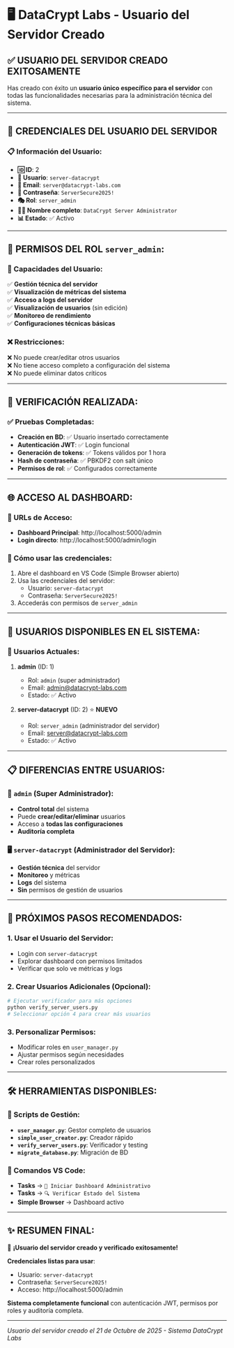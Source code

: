 # 🖥️ DataCrypt Labs - Usuario del Servidor Creado

## ✅ USUARIO DEL SERVIDOR CREADO EXITOSAMENTE

Has creado con éxito un **usuario único específico para el servidor** con todas las funcionalidades necesarias para la administración técnica del sistema.

---

## 🔐 CREDENCIALES DEL USUARIO DEL SERVIDOR

### 📋 Información del Usuario:
- **🆔 ID**: 2
- **👤 Usuario**: `server-datacrypt`
- **📧 Email**: `server@datacrypt-labs.com`
- **🔑 Contraseña**: `ServerSecure2025!`
- **🎭 Rol**: `server_admin`
- **👨‍💼 Nombre completo**: `DataCrypt Server Administrator`
- **📊 Estado**: ✅ Activo

---

## 🎯 PERMISOS DEL ROL `server_admin`:

### 🔐 Capacidades del Usuario:
✅ **Gestión técnica del servidor**  
✅ **Visualización de métricas del sistema**  
✅ **Acceso a logs del servidor**  
✅ **Visualización de usuarios** (sin edición)  
✅ **Monitoreo de rendimiento**  
✅ **Configuraciones técnicas básicas**  

### ❌ Restricciones:
❌ No puede crear/editar otros usuarios  
❌ No tiene acceso completo a configuración del sistema  
❌ No puede eliminar datos críticos  

---

## 🧪 VERIFICACIÓN REALIZADA:

### ✅ Pruebas Completadas:
- **Creación en BD**: ✅ Usuario insertado correctamente
- **Autenticación JWT**: ✅ Login funcional
- **Generación de tokens**: ✅ Tokens válidos por 1 hora
- **Hash de contraseña**: ✅ PBKDF2 con salt único
- **Permisos de rol**: ✅ Configurados correctamente

---

## 🌐 ACCESO AL DASHBOARD:

### 🔗 URLs de Acceso:
- **Dashboard Principal**: http://localhost:5000/admin
- **Login directo**: http://localhost:5000/admin/login

### 🎯 Cómo usar las credenciales:
1. Abre el dashboard en VS Code (Simple Browser abierto)
2. Usa las credenciales del servidor:
   - Usuario: `server-datacrypt` 
   - Contraseña: `ServerSecure2025!`
3. Accederás con permisos de `server_admin`

---

## 👥 USUARIOS DISPONIBLES EN EL SISTEMA:

### 🔧 Usuarios Actuales:
1. **admin** (ID: 1)
   - Rol: `admin` (super administrador)
   - Email: admin@datacrypt-labs.com
   - Estado: ✅ Activo

2. **server-datacrypt** (ID: 2) ⭐ **NUEVO**
   - Rol: `server_admin` (administrador del servidor)
   - Email: server@datacrypt-labs.com  
   - Estado: ✅ Activo

---

## 📋 DIFERENCIAS ENTRE USUARIOS:

### 👑 `admin` (Super Administrador):
- **Control total** del sistema
- Puede **crear/editar/eliminar** usuarios
- Acceso a **todas las configuraciones**
- **Auditoría completa**

### 🖥️ `server-datacrypt` (Administrador del Servidor):
- **Gestión técnica** del servidor
- **Monitoreo** y métricas
- **Logs** del sistema
- **Sin** permisos de gestión de usuarios

---

## 🚀 PRÓXIMOS PASOS RECOMENDADOS:

### 1. **Usar el Usuario del Servidor**:
   - Login con `server-datacrypt`
   - Explorar dashboard con permisos limitados
   - Verificar que solo ve métricas y logs

### 2. **Crear Usuarios Adicionales** (Opcional):
   ```bash
   # Ejecutar verificador para más opciones
   python verify_server_users.py
   # Seleccionar opción 4 para crear más usuarios
   ```

### 3. **Personalizar Permisos**:
   - Modificar roles en `user_manager.py`
   - Ajustar permisos según necesidades
   - Crear roles personalizados

---

## 🛠️ HERRAMIENTAS DISPONIBLES:

### 📁 Scripts de Gestión:
- **`user_manager.py`**: Gestor completo de usuarios
- **`simple_user_creator.py`**: Creador rápido
- **`verify_server_users.py`**: Verificador y testing
- **`migrate_database.py`**: Migración de BD

### 🎯 Comandos VS Code:
- **Tasks** → `🚀 Iniciar Dashboard Administrativo`
- **Tasks** → `🔍 Verificar Estado del Sistema`
- **Simple Browser** → Dashboard activo

---

## ✨ RESUMEN FINAL:

🎉 **¡Usuario del servidor creado y verificado exitosamente!**

**Credenciales listas para usar**:
- Usuario: `server-datacrypt`
- Contraseña: `ServerSecure2025!` 
- Acceso: http://localhost:5000/admin

**Sistema completamente funcional** con autenticación JWT, permisos por roles y auditoría completa.

---

*Usuario del servidor creado el 21 de Octubre de 2025 - Sistema DataCrypt Labs*